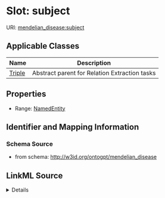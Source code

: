# Slot: subject

URI: [mendelian_disease:subject](http://w3id.org/ontogpt/mendelian_disease/subject)



<!-- no inheritance hierarchy -->




## Applicable Classes

| Name | Description |
| --- | --- |
[Triple](Triple.md) | Abstract parent for Relation Extraction tasks






## Properties

* Range: [NamedEntity](NamedEntity.md)







## Identifier and Mapping Information







### Schema Source


* from schema: http://w3id.org/ontogpt/mendelian_disease




## LinkML Source

<details>
```yaml
name: subject
from_schema: http://w3id.org/ontogpt/mendelian_disease
rank: 1000
alias: subject
owner: Triple
domain_of:
- Triple
range: NamedEntity

```
</details>